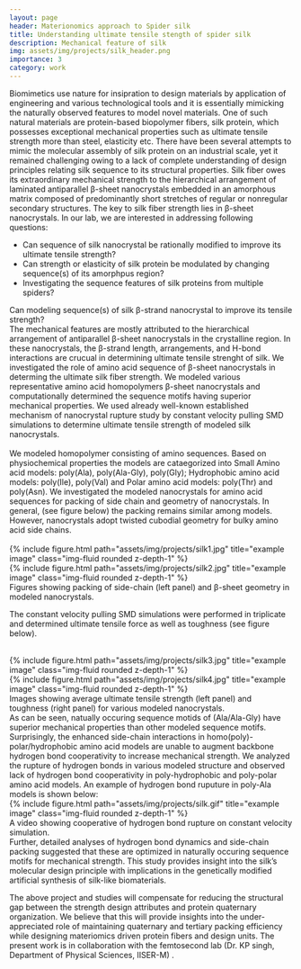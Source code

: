 ```yaml
---
layout: page
header: Materionomics approach to Spider silk
title: Understanding ultimate tensile stength of spider silk
description: Mechanical feature of silk
img: assets/img/projects/silk_header.png
importance: 3
category: work
---
```

<div class="row text-justify">
Biomimetics use nature for insipration to design materials by application of engineering and various technological tools and it is essentially mimicking the naturally observed features to model novel materials. One of such natural materials are protein-based biopolymer fibers, silk protein, which possesses exceptional mechanical properties such as ultimate tensile strength more than steel, elasticity etc. There have been several attempts to mimic the molecular assembly of silk protein on an industrial scale, yet it remained challenging owing to a lack of complete understanding of design principles relating silk sequence to its structural properties. Silk fiber owes its extraordinary mechanical strength to the hierarchical arrangement of laminated antiparallel β-sheet nanocrystals embedded in an amorphous matrix composed of predominantly short stretches of regular or nonregular secondary structures. The key to silk fiber strength lies in β-sheet nanocrystals. In our lab, we are interested in addressing following questions:
<ul>
<li> Can sequence of silk nanocrystal be rationally modified to improve its ultimate tensile strength?</li>
<li> Can strength or elasticity of silk protein be modulated by changing sequence(s) of its amorphpus region?</li>
<li> Investigating the sequence features of silk proteins from multiple spiders?</li>
</ul>

<div class="text-capitalize font-weight-bold">
Can modeling sequence(s) of silk β-strand nanocrystal to improve its tensile strength?
</div>
 The mechanical features are mostly attributed to the hierarchical arrangement of antiparallel β-sheet nanocrystals in the crystalline region. In these nanocrystals, the β-strand length, arrangements, and H-bond interactions are crucual in determining ultimate tensile strenght of silk. We investigated the role of amino acid sequence of β-sheet nanocrystals in determing the ultimate silk fiber strength. We modeled various representative amino acid homopolymers β-sheet nanocrystals and computationally determined the sequence motifs having superior mechanical properties. We used already well-known established mechanism of nanocrystal rupture study by constant velocity pulling SMD simulations to determine ultimate tensile strength of modeled silk nanocrystals.
<br><br>
We modeled homopolymer consisting of amino sequences. Based on physiochemical properties the models are cataegorized into Small Amino acid models: poly(Ala), poly(Ala-Gly), poly(Gly); Hydrophobic amino acid models: poly(Ile), poly(Val) and Polar amino acid models: poly(Thr) and poly(Asn). We investigated the modeled nanocrystals for amino acid sequences for packing of side chain and geometry of nanocrystals. In general, (see figure below) the packing remains similar among models. However, nanocrystals adopt twisted cubodial geometry for bulky amino acid side chains.
<br>
<br>
<div class="row">
    <div class="col-sm mt-3 mt-md-0">
        {% include figure.html path="assets/img/projects/silk1.jpg" title="example image" class="img-fluid rounded z-depth-1" %}
    </div>
    <div class="col-sm mt-3 mt-md-0">
        {% include figure.html path="assets/img/projects/silk2.jpg" title="example image" class="img-fluid rounded z-depth-1" %}
    </div>
</div>
<div class="caption text-justify">
Figures showing packing of side-chain (left panel) and β-sheet geometry in modeled nanocrystals.
</div>

The constant velocity pulling SMD simulations were performed in triplicate and determined ultimate tensile force as well as toughness (see figure below). 
<br><br>
<div class="row mt-3">
    <div class="col-sm mt-3 mt-md-0">
        {% include figure.html path="assets/img/projects/silk3.jpg" title="example image" class="img-fluid rounded z-depth-1" %}
    </div>
    <div class="col-sm mt-3 mt-md-0">
        {% include figure.html path="assets/img/projects/silk4.jpg" title="example image" class="img-fluid rounded z-depth-1" %}
    </div>
</div>
<div class="caption text-justify">
Images showing average ultimate tensile strength (left panel) and toughness (right panel) for various modeled nanocrystals.
</div>
As can be seen, natually occuring sequence motids of (Ala/Ala-Gly) have superior mechanical properties than other modeled sequence motifs. Surprisingly, the enhanced side-chain interactions in homo(poly)-polar/hydrophobic amino acid models are unable to augment backbone hydrogen bond cooperativity to increase mechanical strength. We analyzed the rupture of hydrogen bonds in various modeled structure and observed lack of hydrogen bond cooperativity in poly-hydrophobic and poly-polar amino acid models. An example of hydrogen bond ruputure in poly-Ala models is shown below:
<div class="row ml-3 justify-content-sm-center mt-4">
    <div class="col-sm-8 mt-3 mt-md-0">
        {% include figure.html path="assets/img/projects/silk.gif" title="example image" class="img-fluid rounded z-depth-1" %}
    </div>
</div>
<div class="caption text-justify">
 A video showing cooperative of hydrogen bond rupture on constant velocity simulation. 
</div>
Further, detailed analyses of hydrogen bond dynamics and side-chain packing suggested that these are optimized in naturally occuring sequence motifs for mechanical strength. This study provides insight into the silk’s molecular design principle with implications in the genetically modified artificial synthesis of silk-like biomaterials.

The above project and studies will compensate for reducing the structural gap between the strength design attributes and protein quaternary organization. We believe that this will provide insights into the under-appreciated role of maintaining quaternary and tertiary packing efficiency while designing materiomics driven protein fibers and design units. The present work is in collaboration with the femtosecond lab (Dr. KP singh, Department of Physical Sciences, IISER-M) .


</div>
